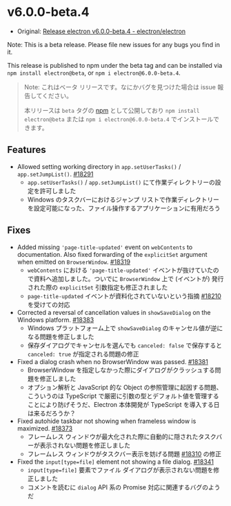 # v6.0.0-beta.4

* Original: [Release electron v6.0.0-beta.4 - electron/electron](https://github.com/electron/electron/releases/tag/v6.0.0-beta.4)

Note: This is a beta release. Please file new issues for any bugs you find in it.

This release is published to npm under the beta tag and can be installed via `npm install electron@beta`, or `npm i electron@6.0.0-beta.4`.

> Note: これはベータ リリースです。なにかバグを見つけた場合は issue 報告してください。
>
> 本リリースは `beta` タグの [npm](https://www.npmjs.com/package/electron) として公開しており `npm install electron@beta` または `npm i electron@6.0.0-beta.4` でインストールできます。

## Features

- Allowed setting working directory in `app.setUserTasks()` / `app.setJumpList()`. [#18291](https://github.com/electron/electron/pull/18291)
  - `app.setUserTasks()` / `app.setJumpList()` にて作業ディレクトリーの設定を許可しました
  - Windows のタスクバーにおけるジャンプ リストで作業ディレクトリーを設定可能になった、ファイル操作するアプリケーションに有用だろう

## Fixes

- Added missing `'page-title-updated'` event on `webContents` to documentation. Also fixed forwarding of the `explicitSet` argument when emitted on `BrowserWindow`. [#18319](https://github.com/electron/electron/pull/18319)
  - `webContents` における `'page-title-updated'` イベントが抜けていたので資料へ追加しました。ついでに `BrowserWindow` 上で (イベントが) 発行された際の `explicitSet` 引数指定も修正されました
  - `page-title-updated` イベントが資料化されていないという指摘 [#18210](https://github.com/electron/electron/issues/18210) を受けての対応
- Corrected a reversal of cancellation values in `showSaveDialog` on the Windows platform. [#18383](https://github.com/electron/electron/pull/18383)
  - Windows プラットフォーム上で `showSaveDialog` のキャンセル値が逆になる問題を修正しました
  - 保存ダイアログでキャンセルを選んでも `canceled: false` で保存すると `canceled: true` が指定される問題の修正
- Fixed a dialog crash when no BrowserWindow was passed. [#18381](https://github.com/electron/electron/pull/18381)
  - BrowserWindow を指定しなかった際にダイアログがクラッシュする問題を修正しました
  - オプション解析と JavaScript 的な Object の参照管理に起因する問題、こういうのは TypeScript で厳密に引数の型とデフォルト値を管理することにより防げそうだ、Electron 本体開発が TypeScript を導入する日は来るだろうか？
- Fixed autohide taskbar not showing when frameless window is maximized. [#18373](https://github.com/electron/electron/pull/18373)
  - フレームレス ウィンドウが最大化された際に自動的に隠されたタスクバーが表示されない問題を修正しました
  - フレームレス ウィンドウがタスクバー表示を妨げる問題 [#18310](https://github.com/electron/electron/issues/18310) の修正
- Fixed the `input[type=file]` element not showing a file dialog. [#18341](https://github.com/electron/electron/pull/18341)
  - `input[type=file]` 要素でファイル ダイアログが表示されない問題を修正しました
  - コメントを読むに `dialog` API 系の Promise 対応に関連するバグのようだ
